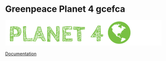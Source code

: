 # Greenpeace Planet 4 gcefca

![Planet4](./planet4.png)

[Documentation](https://support.greenpeace.org/planet4/nro-customization/deployment)